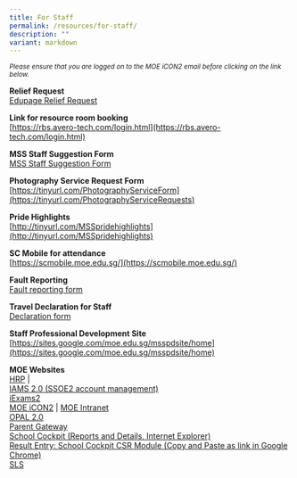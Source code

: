 ```yaml
---
title: For Staff
permalink: /resources/for-staff/
description: ""
variant: markdown
---
```

<p><small><em>Please ensure that you are logged on to the MOE iCON2 email before clicking on the link below.</em></small></p>

**Relief Request**  
[Edupage Relief Request](https://marsilingss.edupage.org/)

**Link for resource room booking**  
[https://rbs.avero-tech.com/login.html](https://rbs.avero-tech.com/login.html)

**MSS Staff Suggestion Form**  
[MSS Staff Suggestion Form](https://forms.gle/nVKVBwrYTCMCKbcD9)

**Photography Service Request Form**  
[https://tinyurl.com/PhotographyServiceForm](https://tinyurl.com/PhotographyServiceRequests)

**Pride Highlights**  
[http://tinyurl.com/MSSpridehighlights](http://tinyurl.com/MSSpridehighlights)

**SC Mobile for attendance**  
[https://scmobile.moe.edu.sg/](https://scmobile.moe.edu.sg/)

**Fault Reporting**  
[Fault reporting form](https://form.gov.sg/#!/5b043cf79beb1e001aecff01)

**Travel Declaration for Staff**  
[Declaration form](https://form.gov.sg/5e28f7413acc0e0011419cde)

**Staff Professional Development Site**
[https://sites.google.com/moe.edu.sg/msspdsite/home](https://sites.google.com/moe.edu.sg/msspdsite/home)

**MOE Websites** <br>
[HRP](https://www.hrp.gov.sg/hrp/#/)&nbsp;|&nbsp;<br>
[IAMS 2.0 (SSOE2 account management)](https://identity.moe.edu.sg/identity)  
[iExams2](https://iexams.seab.gov.sg/login)  
[MOE iCON2](https://icon.moe.edu.sg/)&nbsp;|&nbsp;[MOE Intranet](https://intranet.moe.gov.sg/) <br>
[OPAL 2.0](https://idm.opal2.moe.edu.sg/account/login?returnUrl=%2Fconnect%2Fauthorize%2Fcallback%3Fresponse_type%3Dcode%26client_id%3DOpal2WebApp%26state%3DgLnJjdvhqoTm8rYfvx3zuAKXIwWcyJaBmkn8Kdea8cHX-%26redirect_uri%3Dhttps%253A%252F%252Fwww.opal2.moe.edu.sg%252Fapp%252Findex.html%26scope%3Dcxprofile%2520openid%2520cxDomainInternalApi%26code_challenge%3DPZ2fBl6FjMSxAmmVIVvIWVShcR6vCi1u5CT0i6Grbs0%26code_challenge_method%3DS256%26nonce%3DgLnJjdvhqoTm8rYfvx3zuAKXIwWcyJaBmkn8Kdea8cHX-) <br>
[Parent Gateway](https://pg.moe.edu.sg/)  <br>
[School Cockpit (Reports and Details, Internet Explorer)](https://schoolcockpit.moe.gov.sg/)  <br>
[Result Entry: School Cockpit CSR Module (Copy and Paste as link in Google Chrome)](https://schoolcockpit.moe.gov.sg/academic) <br>
[SLS](https://vle.learning.moe.edu.sg/login)